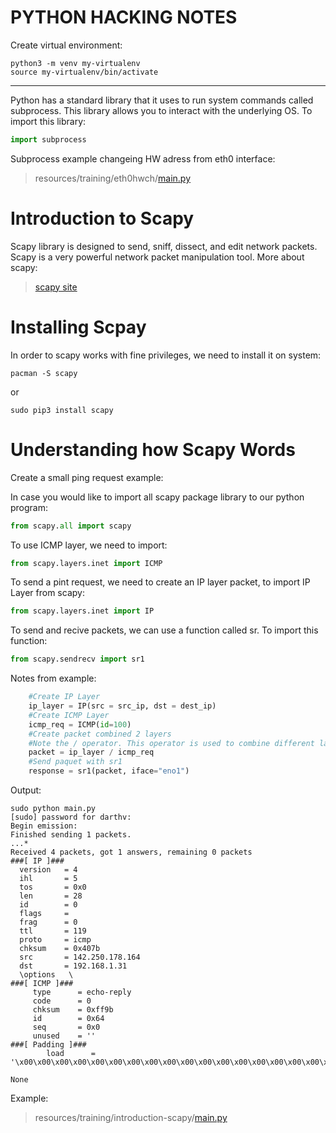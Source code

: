 # PYTHON HACKING NOTES
Create virtual environment:
```shell
python3 -m venv my-virtualenv
source my-virtualenv/bin/activate
```
---
Python has a standard library that it uses to run system commands called subprocess. This library allows you to interact with the underlying OS.
To import this library:
```python
import subprocess
```
Subprocess example changeing HW adress from eth0 interface:
>resources/training/eth0hwch/[main.py](https://github.com/badorius/python-hacking/blob/main/resources/training/eth0hwch/main.py)

# Introduction to Scapy
Scapy library is designed to send, sniff, dissect, and edit network packets. Scapy is a very powerful network packet manipulation tool. More about scapy:
>[scapy site](https://scapy.readthedocs.io/en/latest/introduction.html)

# Installing Scpay
In order to scapy works with fine privileges, we need to install it on system:
```shell 
pacman -S scapy
```
or 
```shell 
sudo pip3 install scapy
```

# Understanding how Scapy Words
Create a small ping request example:

In case you would like to import all scapy package library to our python program: 
```python
from scapy.all import scapy
```
To use ICMP layer, we need to import:
```python
from scapy.layers.inet import ICMP

```
To send a pint request, we need to create an IP layer packet, to import IP Layer from scapy:
```python
from scapy.layers.inet import IP
```
To send and recive packets, we can use a function called sr. To import this function:
```python
from scapy.sendrecv import sr1
```
Notes from example:
```python
    #Create IP Layer
    ip_layer = IP(src = src_ip, dst = dest_ip)
    #Create ICMP Layer
    icmp_req = ICMP(id=100)
    #Create packet combined 2 layers
    #Note the / operator. This operator is used to combine different layers in Scapy
    packet = ip_layer / icmp_req
    #Send paquet with sr1
    response = sr1(packet, iface="eno1")
```
Output:

```shell
sudo python main.py 
[sudo] password for darthv: 
Begin emission:
Finished sending 1 packets.
...*
Received 4 packets, got 1 answers, remaining 0 packets
###[ IP ]### 
  version   = 4
  ihl       = 5
  tos       = 0x0
  len       = 28
  id        = 0
  flags     = 
  frag      = 0
  ttl       = 119
  proto     = icmp
  chksum    = 0x407b
  src       = 142.250.178.164
  dst       = 192.168.1.31
  \options   \
###[ ICMP ]### 
     type      = echo-reply
     code      = 0
     chksum    = 0xff9b
     id        = 0x64
     seq       = 0x0
     unused    = ''
###[ Padding ]### 
        load      = '\x00\x00\x00\x00\x00\x00\x00\x00\x00\x00\x00\x00\x00\x00\x00\x00\x00\x00'

None
```
Example:
>resources/training/introduction-scapy/[main.py](https://github.com/badorius/python-hacking/blob/main/resources/training/introduction-scapy/main.py)



